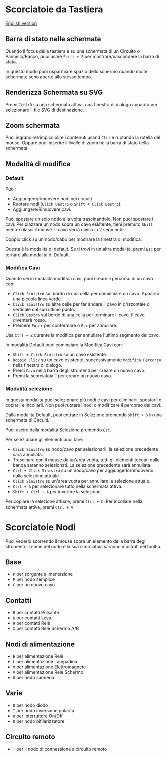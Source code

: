 # Scorciatoie da Tastiera

[English version](SHORTCUTS.md)

## Barra di stato nelle schermate

Quando il focus della tastiera è su una schermata di un Circuito o Pannello/Banco,
puoi usare `Shift + Z` per mostrare/nascondere la barra di stato.

In questo modo puoi risparmiare spazio dello schermo quando molte schermate sono aperte allo stesso tempo.

## Renderizza Schermata su SVG

Premi `Ctrl+R` su una schermata attiva, una finestra di dialogo apparirà per selezionare il file SVG di destinazione.

## Zoom schermata

Puoi ingrandire/rimpicciolire i contenuti usand `Ctrl` e ruotando la rotella del mouse.
Oppure puoi inserire il livello di zoom nella barra di stato della schermata.

## Modalità di modifica

### Default

Puoi:
- Aggiungere/rimuovere nodi nei circuiti.
- Ruotare nodi (`Click Destro` o `Shift + Click Destro`).
- Aggiungere/Rimuovere cavi.

Puoi spostare un solo nodo alla volta trascinandolo. Non puoi spostare i cavi.
Per piazzare un nodo sopra un cavo esistente, tieni premuto `Shift` mentre rilasci il mouse. Il cavo verrà diviso in 2 segmenti.

Doppio click su un nodo/cabo per mostrare la finestra di modifica.

Questa è la modalità di default.
Se ti trovi in un'altra modalità, premi `Esc` per tornare alla modalità di Default.

### Modifica Cavi

Quando sei in modalità modifica cavi, puoi creare il percorso di un cavo con:
- `Click Sinistro` sul bordo di una cella per cominciare un cavo. Apparirà una piccola linea verde.
- `Click Sinistro` su altre celle per far andare il cavo in orizzontale o verticale dal suo ultimo punto.
- `Click Destro` sul bordo di una cella per terminare il cavo. Il cavo diventerà rosso.
- Premere `Enter` per confermare o `Esc` per annullare.

Usa `Ctrl + Z` durante la modifica per annullare l'ultimo segmento del cavo.

In modalità Default puoi cominciare la Modifica Cavi con:
- `Shift + Click Sinistro` su un cavo esistente.
- `Doppio Click` su un cavo esistente, successivamente `Modifica Percorso` nella finestra di dialogo.
- Premi `Cavo` nella barra degli strumenti per creare un nuovo cavo.
- Premi la scorciatoia `C` per creare un nuovo cavo.

### Modalità selezione

In questa modalità puoi selezionare più nodi e cavi per eliminarli, spostarli o copiarli e incollarli.
Non puoi ruotare i nodi o modificare il percorso dei cavi.

Dalla modalità Default, puoi entrare in Selezione premendo `Shift + S` in una schermata di Circuiti.

Puoi uscire dalla modalità Selezione premendo `Esc`.

Per selezionare gli elementi puoi fare:
- `Click Sinistro` su nodo/cavo per selezionarli, la selezione precedente sarà annullata.
- Trascinare con il mouse da un'area vuota, tutti gli elementi toccati dalla banda saranno selezionati. La selezione precedente sarà annullata.
- `Ctrl + Click Sinistro` su un nodo/cavo per aggiungerlo/rimuoverlo dalla selezione attuale.
- `Click Sinistro` su un'area vuota per annullare la selezione attuale.
- `Ctrl + A` per selezionare tutto nella schermata attiva.
- `Shift + Ctrl + A` per invertire la selezione.

Per copiare la selezione attuale, premi `Ctrl + C`.
Per incollare nella schermata attiva, premi `Ctrl + V`

# Scorciatoie Nodi

Puoi vederlo scorrendo il mouse sopra un elemento della barra degli strumenti.
Il nome del nodo e la sua scorciatoia saranno mostrati nel tooltip.

## Base
- `P` per sorgente alimentazione
- `F` per nodo semplice
- `C` per un nuovo cavo

## Contatti
- `B` per contatti Pulsante
- `K` per contatti Leva
- `R` per contatti Relè
- `X` per contatti Relè Schermo A/B

## Nodi di alimentazione
- `E` per alimentazione Relè
- `L` per alimentazione Lampadina
- `M` per alimentazione Elettromagnete
- `V` per alimentazione Relè Schermo
- `U` per nodo suoneria

## Varie
- `D` per nodo diodo
- `I` per nodo inversione polarità
- `O` per interruttore On/Off
- `Q` per nodo bifilarizzatore

## Circuito remoto
- `T` per il nodo di connessione a circuito remoto

